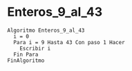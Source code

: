 # Enteros_9_al_43
~~~pseint
Algoritmo Enteros_9_al_43
  i = 0
  Para i = 9 Hasta 43 Con paso 1 Hacer
    Escribir i
  Fin Para
FinAlgoritmo
~~~